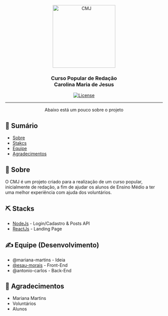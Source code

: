 <p align="center">
  <img width=200px height=200px src="./public/images/Logo512.svg" alt="CMJ"></a>
</p>

<h3 align="center">Curso Popular de Redação 
<br> Carolina Maria de Jesus</h3>

<div align="center">

[![License](https://img.shields.io/badge/license-MIT-blue.svg)](./LICENSE)

</div>


---

<p align="center"> Abaixo está um pouco sobre o projeto
    <br> 
</p>

## 📝 Sumário

- [Sobre](#about)
- [Stakcs](#built_using)
- [Equipe](#authors)
- [Agradecimentos](#acknowledgement)

## 🧐 Sobre <a name = "about"></a>

O CMJ é um projeto criado para a realização de um curso popular, inicialmente de redação, a fim de ajudar os alunos de Ensino Médio a ter uma melhor experiência com ajuda dos voluntários.

## ⛏️ Stacks <a name = "built_using"></a>

- [NodeJs](https://nodejs.org/) - Login/Cadastro & Posts API
- [ReactJs](https://reactjs.org/) - Landing Page

## ✍️ Equipe (Desenvolvimento) <a name = "authors"></a>

- @mariana-martins - Ideia
- [@esau-morais](https://github.com/esau-morais) - Front-End
- @antonio-carlos - Back-End

## 🎉 Agradecimentos <a name = "acknowledgement"></a>

- Mariana Martins
- Voluntários
- Alunos